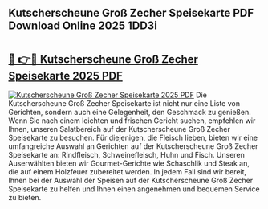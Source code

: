 ## Kutscherscheune Groß Zecher Speisekarte PDF Download Online 2025 1DD3i

# <h2><a href="http://gcao69.nevu.top/?p=Kutscherscheune+Gro%c3%9f+Zecher+Speisekarte">🔗 👉🔴 Kutscherscheune Groß Zecher Speisekarte 2025 PDF</a></h2>

[![Kutscherscheune Groß Zecher Speisekarte 2025 PDF](https://i.imgur.com/dBaPXMq.png)](http://gcao69.nevu.top/?p=Kutscherscheune+Gro%c3%9f+Zecher+Speisekarte)
Die Kutscherscheune Groß Zecher Speisekarte ist nicht nur eine Liste von Gerichten, sondern auch eine Gelegenheit, den Geschmack zu genießen. Wenn Sie nach einem leichten und frischen Gericht suchen, empfehlen wir Ihnen, unseren Salatbereich auf der Kutscherscheune Groß Zecher Speisekarte zu besuchen. Für diejenigen, die Fleisch lieben, bieten wir eine umfangreiche Auswahl an Gerichten auf der Kutscherscheune Groß Zecher Speisekarte an: Rindfleisch, Schweinefleisch, Huhn und Fisch. Unseren Auserwählten bieten wir Gourmet-Gerichte wie Schaschlik und Steak an, die auf einem Holzfeuer zubereitet werden. In jedem Fall sind wir bereit, Ihnen bei der Auswahl der Speisen auf der Kutscherscheune Groß Zecher Speisekarte zu helfen und Ihnen einen angenehmen und bequemen Service zu bieten.
